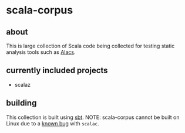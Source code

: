 # scala-corpus #
## about ##
This is large collection of Scala code being collected for testing static analysis tools such as [Alacs](https://github.com/alacscala/alacs).

## currently included projects ##
- scalaz

## building  ##
This collection is built using [sbt](http://code.google.com/p/simple-build-tool/).
NOTE: scala-corpus cannot be built on Linux due to a [known bug](http://lampsvn.epfl.ch/trac/scala/ticket/3623) with `scalac`.
